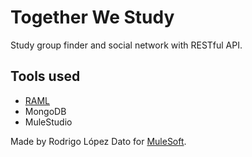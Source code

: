 Together We Study
=================

Study group finder and social network with RESTful API.

Tools used
----------
  * [RAML](http://mulesoft.org)
  * MongoDB
  * MuleStudio

Made by Rodrigo López Dato for [MuleSoft](http://mulesoft.org).
